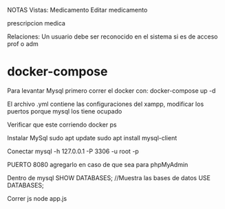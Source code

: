 NOTAS
Vistas:
Medicamento
Editar medicamento

prescripcion medica







Relaciones:
Un usuario debe ser reconocido en el sistema si es de acceso prof o adm


# docker-compose
Para levantar Mysql primero correr el docker con:
docker-compose up -d

El archivo .yml contiene las configuraciones del xampp, modificar los puertos porque mysql los tiene ocupado

Verificar que este corriendo
docker ps

Instalar MySql
sudo apt update
sudo apt install mysql-client

Conectar 
mysql -h 127.0.0.1 -P 3306 -u root -p

PUERTO 8080 agregarlo en caso de que sea para phpMyAdmin

Dentro de mysql
SHOW DATABASES; //Muestra las bases de datos
USE DATABASES;

Correr js
node app.js